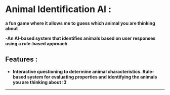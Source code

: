 # Animal Identification AI :

**a fun game where it allows me to guess which animal you are thinking about**

-**An AI-based system that identifies animals based on user responses using a rule-based approach**.

## Features :
- **Interactive questioning to determine animal characteristics.
Rule-based system for evaluating properties and identifying the animals you are thinking about :3**
------------------

